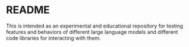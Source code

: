 # README

This is intended as an experimental and educational repository for testing features and behaviors of different large language models and different code libraries for interacting with them.